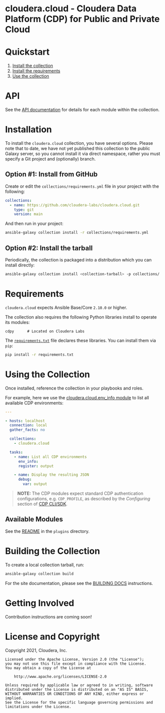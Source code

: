 # cloudera.cloud - Cloudera Data Platform (CDP) for Public and Private Cloud

# Quickstart

1. [Install the collection](#installation)
2. [Install the requirements](#requirements)
3. [Use the collection](#using-the-collection)

# API

See the [API documentation](https://cloudera-labs.github.io/cloudera.cloud/) for details for each module within the collection. 

# Installation

To install the `cloudera.cloud` collection, you have several options. Please
note that to date, we have not yet published this collection to the public 
Galaxy server, so you cannot install it via direct namespace, rather you must
specify a Git project and (optionally) branch.

## Option #1: Install from GitHub

Create or edit the `collections/requirements.yml` file in your project with the
following:

```yaml
collections:
  - name: https://github.com/cloudera-labs/cloudera.cloud.git
    type: git
    version: main
```

And then run in your project:

```bash
ansible-galaxy collection install -r collections/requirements.yml
```

## Option #2: Install the tarball

Periodically, the collection is packaged into a distribution which you can
install directly:

```bash
ansible-galaxy collection install <collection-tarball> -p collections/
```

# Requirements

`cloudera.cloud` expects Ansible Base/Core `2.10.0` or higher.

The collection also requires the following Python libraries install to operate 
its modules:

```pip
cdpy      # Located on Cloudera Labs
```

The [`requirements.txt`](./requirements.txt) file declares these libraries. You
can install them via `pip`:

```bash
pip install -r requirements.txt
```

# Using the Collection

Once installed, reference the collection in your playbooks and roles.

For example, here we use the
[cloudera.cloud.env_info module](./plugins/modules/env_info.py) to list all 
available CDP environments:

```yaml
---

- hosts: localhost
  connection: local
  gather_facts: no

  collections:
    - cloudera.cloud

  tasks:
    - name: List all CDP environments
      env_info:
      register: output

    - name: Display the resulting JSON
      debug:
        var: output
```

> **NOTE:** The CDP modules expect standard CDP authentication configurations,
e.g. `CDP_PROFILE`, as described by the *Configuring* section of 
[CDP CLI/SDK](https://github.com/cloudera/cdpcli#configuring).

## Available Modules

See the [README](./plugins/README.md) in the `plugins` directory.

# Building the Collection

To create a local collection tarball, run:

```bash
ansible-galaxy collection build 
```

For the site documentation, please see the 
[BUILDING DOCS](./site/BUILDING_DOCS.md) instructions.

# Getting Involved

Contribution instructions are coming soon!

# License and Copyright

Copyright 2021, Cloudera, Inc.

```
Licensed under the Apache License, Version 2.0 (the "License");
you may not use this file except in compliance with the License.
You may obtain a copy of the License at

    http://www.apache.org/licenses/LICENSE-2.0

Unless required by applicable law or agreed to in writing, software
distributed under the License is distributed on an "AS IS" BASIS,
WITHOUT WARRANTIES OR CONDITIONS OF ANY KIND, either express or implied.
See the License for the specific language governing permissions and
limitations under the License.
```
